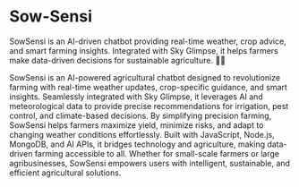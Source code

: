 # Sow-Sensi
SowSensi is an AI-driven chatbot providing real-time weather, crop advice, and smart farming insights. Integrated with Sky Glimpse, it helps farmers make data-driven decisions for sustainable agriculture. 🌾🚀

SowSensi is an AI-powered agricultural chatbot designed to revolutionize farming with real-time weather updates, crop-specific guidance, and smart insights. Seamlessly integrated with Sky Glimpse, it leverages AI and meteorological data to provide precise recommendations for irrigation, pest control, and climate-based decisions. By simplifying precision farming, SowSensi helps farmers maximize yield, minimize risks, and adapt to changing weather conditions effortlessly. Built with JavaScript, Node.js, MongoDB, and AI APIs, it bridges technology and agriculture, making data-driven farming accessible to all. Whether for small-scale farmers or large agribusinesses, SowSensi empowers users with intelligent, sustainable, and efficient agricultural solutions. 
